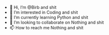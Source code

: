 - 👋 Hi, I’m @Birb and shit
- 👀 I’m interested in Coding and shit
- 🌱 I’m currently learning Python and shit
- 💞️ I’m looking to collaborate on Nothing and shit
- 📫 How to reach me Nothing and shit
<!---
EarlyBirdIRL/EarlyBirdIRL is a ✨ special ✨ repository because its `README.md` (this file) appears on your GitHub profile.
You can click the Preview link to take a look at your changes.
--->
